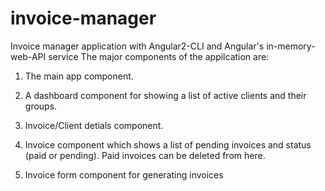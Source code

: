 # invoice-manager
Invoice manager application with Angular2-CLI and Angular's in-memory-web-API service
The major components of the appilcation are:
1. The main app component. </br>

2. A dashboard component for showing a list of active clients and their groups.</br>

3. Invoice/Client detials component.</br>

4. Invoice component which shows a list of pending invoices and status (paid or pending). Paid invoices can be deleted from here.</br>

5. Invoice form component for generating invoices
